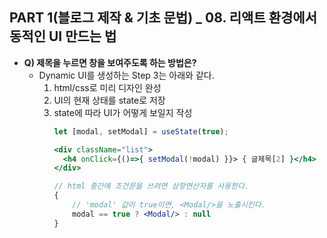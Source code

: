 ## PART 1(블로그 제작 & 기초 문법) _ 08. 리액트 환경에서 동적인 UI 만드는 법

- **Q) 제목을 누르면 <Modal> 창을 보여주도록 하는 방법은?**
  - Dynamic UI를 생성하는 Step 3는 아래와 같다.
    1. html/css로 미리 디자인 완성
    2. UI의 현재 상태를 state로 저장
    3. state에 따라 UI가 어떻게 보일지 작성
       ```jsx
       let [modal, setModal] = useState(true);
       
       <div className="list">
         <h4 onClick={()=>{ setModal(!modal) }}> { 글제목[2] }</h4>
       </div>
       
       // html 중간에 조건문을 쓰려면 삼항연산자를 사용한다.
       {
           // 'modal' 값이 true이면, <Modal/>을 노출시킨다.
           modal == true ? <Modal/> : null
       }
       ```
